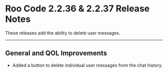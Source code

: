 # Roo Code 2.2.36 & 2.2.37 Release Notes

These releases add the ability to delete user messages.

---

## General and QOL Improvements

*   Added a button to delete individual user messages from the chat history.